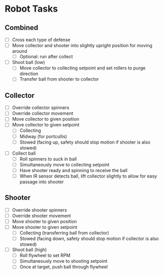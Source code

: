 # Robot Tasks
## Combined
- [ ] Cross each type of defense
- [ ] Move collector and shooter into slightly upright position for moving around
  - [ ] Optional: run after collect
- [ ] Shoot ball (low)
  - [ ] Move collector to collecting setpoint and set rollers to purge direction
  - [ ] Transfer ball from shooter to collector

## Collector
- [ ] Override collector spinners
- [ ] Override collector movement
- [ ] Move collector to given position
- [ ] Move collector to given setpoint
  - [ ] Collecting
  - [ ] Midway (for portcullis)
  - [ ] Stowed (facing up, safety should stop motion if shooter is also stowed)
- [ ] Collect ball
  - [ ] Roll spinners to suck in ball
  - [ ] Simultaneously move to collecting setpoint
  - [ ] Have shooter ready and spinning to receive the ball
  - [ ] When IR sensor detects ball, lift collector slightly to allow for easy passage into shooter

## Shooter
- [ ] Override shooter spinners
- [ ] Override shooter movement
- [ ] Move shooter to given position
- [ ] Move shooter to given setpoint
  - [ ] Collecting (transferring ball from collector)
  - [ ] Stowed (facing down, safety should stop motion if collector is also stowed)
- [ ] Shoot ball (high)
  - [ ] Roll flywheel to set RPM
  - [ ] Simultaneously move to shooting setpoint
  - [ ] Once at target, push ball through flywheel
